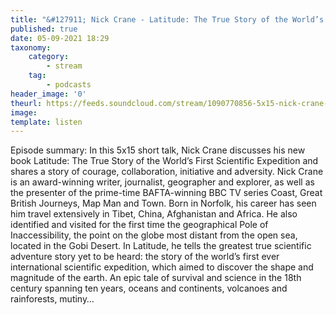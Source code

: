 ```yaml
---
title: "&#127911; Nick Crane - Latitude: The True Story of the World’s First Scientific Expedition"
published: true
date: 05-09-2021 18:29
taxonomy:
    category:
        - stream
    tag:
        - podcasts
header_image: '0'
theurl: https://feeds.soundcloud.com/stream/1090770856-5x15-nick-crane-latitude-the-true-story-of-the-worlds-first-scientific-expedition-a.mp3
image: 
template: listen
--- 
```

Episode summary: In this 5x15 short talk, Nick Crane discusses his new book Latitude: The True Story of the World’s First Scientific Expedition and shares a story of courage, collaboration, initiative and adversity. Nick Crane is an award-winning writer, journalist, geographer and explorer, as well as the presenter of the prime-time BAFTA-winning BBC TV series Coast, Great British Journeys, Map Man and Town. Born in Norfolk, his career has seen him travel extensively in Tibet, China, Afghanistan and Africa. He also identified and visited for the first time the geographical Pole of Inaccessibility, the point on the globe most distant from the open sea, located in the Gobi Desert. In Latitude, he tells the greatest true scientific adventure story yet to be heard: the story of the world’s first ever international scientific expedition, which aimed to discover the shape and magnitude of the earth. An epic tale of survival and science in the 18th century spanning ten years, oceans and continents, volcanoes and rainforests, mutiny…
